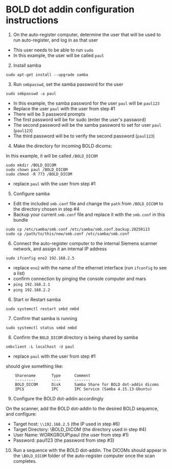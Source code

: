 # BOLD dot addin configuration instructions

1) On the auto-register computer, determine the user that will be used to run auto-register, and log in as that user

- This user needs to be able to run `sudo`
- In this example, the user will be called `paul`

2) Install samba

```
sudo apt-get install --upgrade samba
```

3) Run `smbpasswd`, set the samba password for the user

```
sudo smbpasswd -a paul
```

- In this example, the samba password for the user `paul` will be `paul123`
- Replace the user `paul` with the user from step #1
- There will be 3 password prompts
- The first password will be for sudo (enter the user's password)
- The second password will be the samba password to set for user `paul` (`paul123`)
- The third password will be to verify the second password (`paul123`)

4) Make the directory for incoming BOLD dicoms:

In this example, it will be called `/BOLD_DICOM`

```
sudo mkdir /BOLD_DICOM
sudo chown paul /BOLD_DICOM
sudo chmod -R 773 /BOLD_DICOM
```
- replace `paul` with the user from step #1

5) Configure samba 

- Edit the included `smb.conf` file and change the `path` from `/BOLD_DICOM` to the directory chosen in step #4
- Backup your current `smb.conf` file and replace it with the `smb.conf` in this bundle

```
sudo cp /etc/samba/smb.conf /etc/samba/smb.conf.backup.20250113
sudo cp /path/to/this/new/smb.conf /etc/samba/smb.conf
```

6) Connect the auto-register computer to the internal Siemens scanner network, and assign it an internal IP address

```
sudo ifconfig eno2 192.168.2.5
```

- replace `eno2` with the name of the ethernet interface (run `ifconfig` to see a list)
- confirm connection by pinging the console computer and mars
- `ping 192.168.2.1`
- `ping 192.168.2.2`

6) Start or Restart samba

```
sudo systemctl restart smbd nmbd
```

7) Confirm that samba is running

```
sudo systemctl status smbd nmbd
```

8) Confirm the `BOLD_DICOM` directory is being shared by samba

```
smbclient -L localhost -U paul
```

- replace `paul` with the user from step #1

should give something like:

```
	Sharename       Type      Comment
	---------       ----      -------
	BOLD_DICOM      Disk      Samba Share for BOLD dot-addin dicoms
	IPC$            IPC       IPC Service (Samba 4.15.13-Ubuntu)
```

9) Configure the BOLD dot-addin accordingly

On the scanner, add the BOLD dot-addin to the desired BOLD sequence, and configure:

- Target host: `\\192.168.2.5` (the IP used in step #6)
- Target Directory: \BOLD_DICOM (the directory used in step #4)
- User Name: WORKGROUP\paul (the user from step #1)
- Password: paul123 (the password from step #3)

10) Run a sequence with the BOLD dot-addin.  The DICOMs should appear in the `\BOLD_DICOM` folder of the auto-register computer once the scan completes.
